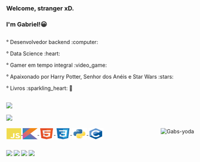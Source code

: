 ### Welcome, stranger xD. 
### I'm Gabriel!😀

##

<p>° Desenvolvedor backend :computer:</p>
<p>° Data Science :heart: </p>
<p>° Gamer em tempo integral :video_game:</p>
<p>° Apaixonado por Harry Potter, Senhor dos Anéis e Star Wars :stars:</p>
<p>° Livros :sparkling_heart: 📖 </p>

##

<div>
  <a href="https://github.com/GabrielFrat">
  <img height="180em" src="[https://github-readme-stats.vercel.app/api?username=GabrielFrat&show_icons=true&theme=dracula&include_all_commits=true&count_private=true](https://github-readme-stats.vercel.app/api?username=GabrielFrat&show_icons=true&theme=dracula&include_all_commits=true&count_private=true)"/></p>
  <img height="180em" src="https://github-readme-stats.vercel.app/api/top-langs/?username=GabrielFrat&theme=dracula"/>
</div>
  
  <div style="display: inline_block"><br>
  <img align="center" alt="Gabs-Js" height="30" width="40" src="https://raw.githubusercontent.com/devicons/devicon/master/icons/javascript/javascript-plain.svg">
  <img align="center" alt="Gabs-Kotlin" height="30" width="40" src="https://raw.githubusercontent.com/devicons/devicon/master/icons/kotlin/kotlin-original.svg">
  <img align="center" alt="Gabs-HTML" height="30" width="40" src="https://raw.githubusercontent.com/devicons/devicon/master/icons/html5/html5-original.svg">
  <img align="center" alt="Gabs-CSS" height="30" width="40" src="https://raw.githubusercontent.com/devicons/devicon/master/icons/css3/css3-original.svg">
  <img align="center" alt="Gabs-Python" height="30" width="40" src="https://raw.githubusercontent.com/devicons/devicon/master/icons/python/python-original.svg">
  <img align="center" alt="Gabs-Csharp" height="30" width="40" src="https://raw.githubusercontent.com/devicons/devicon/master/icons/c/c-original.svg">
    <img align="right" alt="Gabs-yoda" src="https://media.giphy.com/media/V05j7ZikncGM5CHm6L/giphy.gif" heigth="90" width="90">
</div>
  
 ##
  
  <div> 
  <a href="https://www.instagram.com/gfratts/" target="_blank"><img src="https://img.shields.io/badge/-Instagram-%23E4405F?style=for-the-badge&logo=instagram&logoColor=white" target="_blank"></a>
     <a href="https://twitter.com/GabsFratucci" target="_blank"><img src="https://img.shields.io/badge/Twitter-1DA1F2?style=for-the-badge&logo=twitter&logoColor=white" target="_blank"></a>
  <a href = "mailto:gabrielfrat@hotmail.com"><img src="https://img.shields.io/badge/Microsoft_Outlook-0078D4?style=for-the-badge&logo=microsoft-outlook&logoColor=white" target="_blank"></a>
  <a href="https://www.linkedin.com/in/gabriel-fratucci-dos-reis-7838611b6/" target="_blank"><img src="https://img.shields.io/badge/-LinkedIn-%230077B5?style=for-the-badge&logo=linkedin&logoColor=white" target="_blank"></a> 
</div>
  
